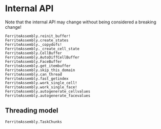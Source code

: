 # Internal API
Note that the internal API may change without being considered a breaking change!

```@docs
FerriteAssembly.reinit_buffer!
FerriteAssembly.create_states
FerriteAssembly._copydofs!
FerriteAssembly._create_cell_state
FerriteAssembly.CellBuffer
FerriteAssembly.AutoDiffCellBuffer
FerriteAssembly.FaceBuffer
FerriteAssembly.get_itembuffer
FerriteAssembly.skip_this_domain
FerriteAssembly.can_thread
FerriteAssembly.fast_getindex
FerriteAssembly.work_single_cell!
FerriteAssembly.work_single_face!
FerriteAssembly.autogenerate_cellvalues
FerriteAssembly.autogenerate_facevalues
```

## Threading model
```@docs
FerriteAssembly.TaskChunks
```